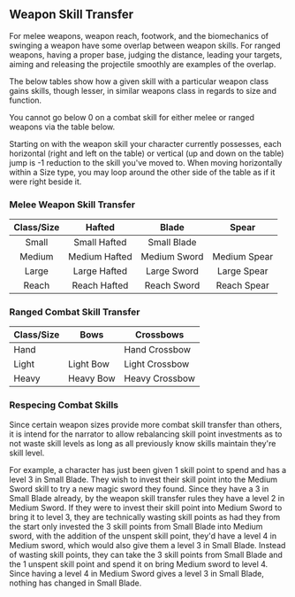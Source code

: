 ## Weapon Skill Transfer

For melee weapons, weapon reach, footwork, and the biomechanics of swinging a weapon have some overlap between weapon skills. For ranged weapons, having a proper base, judging the distance, leading your targets, aiming and releasing the projectile smoothly are examples of the overlap.

The below tables show how a given skill with a particular weapon class gains skills, though lesser, in similar weapons class in regards to size and function.

You cannot go below 0 on a combat skill for either melee or ranged weapons via the table below.

Starting on with the weapon skill your character currently possesses, each horizontal (right and left on the table) or vertical (up and down on the table) jump is -1 reduction to the skill you've moved to. When moving horizontally within a Size type, you may loop around the other side of the table as if it were right beside it.

### Melee Weapon Skill Transfer

| Class/Size |    Hafted     |    Blade     |    Spear     |
| :--------: | :-----------: | :----------: | :----------: |
|   Small    | Small Hafted  | Small Blade  |              |
|   Medium   | Medium Hafted | Medium Sword | Medium Spear |
|   Large    | Large Hafted  | Large Sword  | Large Spear  |
|   Reach    | Reach Hafted  | Reach Sword  | Reach Spear  |

### Ranged Combat Skill Transfer

| Class/Size | Bows      | Crossbows      |
| ---------- | --------- | -------------- |
| Hand       |           | Hand Crossbow  |
| Light      | Light Bow | Light Crossbow |
| Heavy      | Heavy Bow | Heavy Crossbow |

### Respecing Combat Skills

Since certain weapon sizes provide more combat skill transfer than others, it is intend for the narrator to allow rebalancing skill point investments as to not waste skill levels as long as all previously know skills maintain they're skill level.

For example, a character has just been given 1 skill point to spend and has a level 3 in Small Blade. They wish to invest their skill point into the Medium Sword skill to try a new magic sword they found. Since they have a 3 in Small Blade already, by the weapon skill transfer rules they have a level 2 in Medium Sword. If they were to invest their skill point into Medium Sword to bring it to level 3, they are technically wasting skill points as had they from the start only invested the 3 skill points from Small Blade into Medium sword, with the addition of the unspent skill point, they'd have a level 4 in Medium sword, which would also give them a level 3 in Small Blade. Instead of wasting skill points, they can take the 3 skill points from Small Blade and the 1 unspent skill point and spend it on bring Medium sword to level 4. Since having a level 4 in Medium Sword gives a level 3 in Small Blade, nothing has changed in Small Blade.
